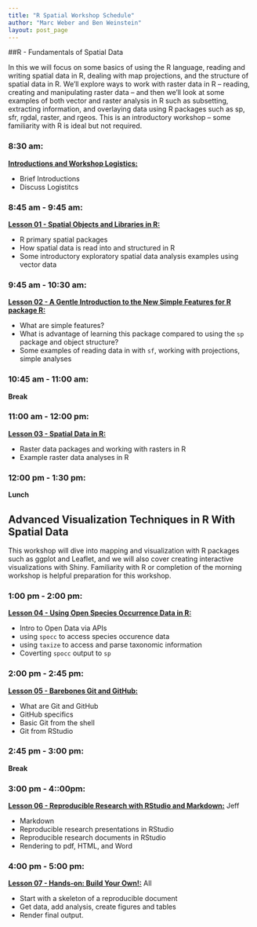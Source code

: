 ```yaml
---
title: "R Spatial Workshop Schedule"
author: "Marc Weber and Ben Weinstein"
layout: post_page
---
```


##R - Fundamentals of Spatial Data

In this we will focus on some basics of using the R language, reading and writing spatial data in R, dealing with map projections, and the structure of spatial data in R.  We’ll explore ways to work with raster data in R – reading, creating and manipulating raster data – and then we’ll look at some examples of both vector and raster analysis in R such as subsetting, extracting information, and overlaying data using R packages such as sp, sfr, rgdal, raster, and rgeos. This is an introductory workshop – some familiarity with R is ideal but not required.

### 8:30 am: 

[**Introductions and Workshop Logistics:**](https://mhweber.github.io/gis_in_action_r_spatial/2017/04/18/Workshop-Schedule) 

  - Brief Introductions
  - Discuss Logistitcs

### 8:45 am - 9:45 am: 

[**Lesson 01 - Spatial Objects and Libraries in R:**](https://mhweber.github.io/gis_in_action_r_spatial/2017/04/18/03-Spatial-Data-In-R-sp) 

  - R primary spatial packages 
  - How spatial data is read into and structured in R
  - Some introductory exploratory spatial data analysis examples using vector data

### 9:45 am - 10:30 am: 

[**Lesson 02 - A Gentle Introduction to the New Simple Features for R package R:**](https://mhweber.github.io/gis_in_action_r_spatial/2017/04/18/03-Spatial-Data-In-R-sf) 

  - What are simple features?
  - What is advantage of learning this package compared to using the `sp` package and object structure?
  - Some examples of reading data in with `sf`, working with projections, simple analyses

### 10:45 am - 11:00 am: 

**Break**

### 11:00 am - 12:00 pm:

[**Lesson 03 - Spatial Data in R:**](https://mhweber.github.io/gis_in_action_r_spatial/2017/04/18/03-Spatial-Data-In-R-Raster)

  - Raster data packages and working with rasters in R
  - Example raster data analyses in R

### 12:00 pm - 1:30 pm: 

**Lunch**

## Advanced Visualization Techniques in R With Spatial Data

This workshop will dive into mapping and visualization with R packages such as ggplot and Leaflet, and we will also cover creating interactive visualizations with Shiny. Familiarity with R or completion of the morning workshop is helpful preparation for this workshop.

### 1:00 pm - 2:00 pm: 

[**Lesson 04 - Using Open Species Occurrence Data in R:**](http://jwhollister.com/iale_open_science/2015/07/05/04-Species-Occurrence/) 

  - Intro to Open Data via APIs
  - using `spocc` to access species occurence data
  - using `taxize` to access and parse taxonomic information
  - Coverting `spocc` output to `sp`

### 2:00 pm - 2:45 pm: 

[**Lesson 05 - Barebones Git and GitHub:**](http://jwhollister.com/iale_open_science/2015/07/05/05-Barebone-Git-And-Github/) 

  - What are Git and GitHub
  - GitHub specifics
  - Basic Git from the shell
  - Git from RStudio

### 2:45 pm - 3:00 pm: 

**Break**

### 3:00 pm - 4::00pm:

[**Lesson 06 - Reproducible Research with RStudio and Markdown:**](http://jwhollister.com/iale_open_science/2015/07/05/06-Reproducible-Research-With_Rstudio_And-Markdown/) Jeff

  - Markdown
  - Reproducible research presentations in RStudio
  - Reproducible research documents in RStudio
  - Rendering to pdf, HTML, and Word

### 4:00 pm - 5:00 pm: 

[**Lesson 07 - Hands-on: Build Your Own!:**](http://jwhollister.com/iale_open_science/2015/07/05/07-Build-Your-Own/) All

  - Start with a skeleton of a reproducible document
  - Get data, add analysis, create figures and tables
  - Render final output.



